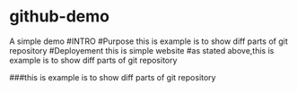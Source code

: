 # github-demo
A simple demo
#INTRO
#Purpose
this is example is to show diff parts of git repository
#Deployement
this is simple website
#as stated above,this is example is to show diff parts of git repository


###this is example is to show diff parts of git repository
